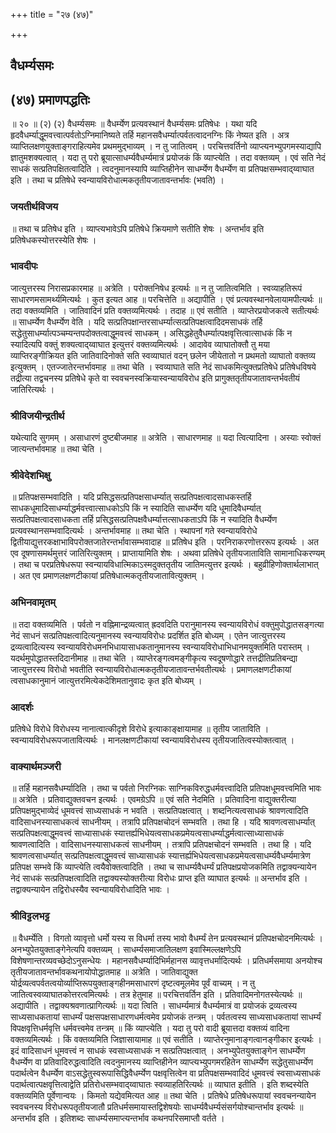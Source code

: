 +++
title = "२७ (४७)"

+++


## वैधर्म्यसमः

## (४७) **प्रमाणपद्धतिः**

॥ २० ॥ (२) (२) वैधर्म्यसमः ॥ वैधर्म्येण प्रत्यवस्थानं वैधर्म्यसमः प्रतिषेधः । यथा यदि हृदवैधर्म्याद्धूमवत्त्वात्पर्वतोऽग्निमानिष्यते तर्हि महानसवैधर्म्यात्पर्वतत्वादनग्निः किं नेष्यत इति । अत्र व्याप्तिलक्षणयुक्ताङ्गराहित्यमेव प्रथममुद्भाव्यम् । न तु जातित्वम् । परचित्तवर्तिनो व्याप्त्यनभ्युपगमस्याद्यापि ज्ञातुमशक्यत्वात् । यदा तु परो ब्रूयात्साधर्म्यवैधर्म्यमात्रं प्रयोजकं किं व्याप्त्येति । तदा वक्तव्यम् । एवं सति नेदं साधकं सत्प्रतिपक्षितत्वादिति । त्वदनुमानस्यापि व्याप्तिहीनेन साधर्म्येण वैधर्म्येण वा प्रतिपक्षसम्भवाद्य्वाघात इति । तथा च प्रतिषेधे स्वन्यायविरोधात्मकतृतीयजातावन्तर्भावः (भवति) ।

### **जयतीर्थविजय**

॥ तथा च प्रतिषेध इति । व्याप्त्यभावेऽपि प्रतिषेधे क्रियमाणे सतीति शेषः । अन्तर्भाव इति प्रतिषेधकस्योत्तरस्येति शेषः ।

### **भावदीपः**

जात्युत्तरस्य निरासप्रकारमाह ॥ अत्रेति । परोक्तनिषेध इत्यर्थः ॥ न तु जातित्वमिति । स्वव्याहतिरूपं साधारणमसामर्थ्यमित्यर्थः । कुत इत्यत आह ॥ परचित्तेति ॥ अद्यापीति । एवं प्रत्यवस्थानवेलायामपीत्यर्थः ॥ तदा वक्तव्यमिति । जातिवादिनं प्रति वक्तव्यमित्यर्थः । तदाह ॥ एवं सतीति । व्याप्तेरप्रयोजकत्वे सतीत्यर्थः ॥ साधर्म्येण वैधर्म्येण वेति । यदि सत्प्रतिपक्षान्तरसाधर्म्यात्सत्प्रतिपक्षत्वादिदमसाधकं तर्हि सद्धेतुसाधर्म्यात्पञ्चम्यन्तपदोक्तत्वाद्धूमवत्त्वं साधकम् । असिद्धहेतुवैधर्म्यात्पक्षवृत्तित्वात्साधकं किं न स्यादित्यपि वक्तुं शक्यत्वाद्य्वाघात इत्युत्तरं वक्तव्यमित्यर्थः । आदावेव व्याघातोक्तौ तु मया व्याप्तिरङ्गीक्रियत इति जातिवादिनोक्ते सति स्वव्याघातं वदन् छलेन जीयेतातो न प्रथमतो व्याघातो वक्तव्य इत्युक्तम् । एतज्जातेरन्तर्भावमाह ॥ तथा चेति । स्वव्याघाते सति नेदं साधकमित्युक्तप्रतिषेधे प्रतिषेधविषये तद्रीत्या तद्वचनस्य प्रतिषेधे कृते वा स्ववचनस्वक्रियास्वन्यायविरोध इति प्रागुक्ततृतीयजातावन्तर्भवतीयं जातिरित्यर्थः ।

### **श्रीविजयीन्द्रतीर्थ**

यथेत्यादि सुगमम् । असाधारणं दुष्टबीजमाह ॥ अत्रेति । साधारणमाह ॥ यदा त्वित्यादिना । अस्याः स्वोक्तं जात्यन्तर्भावमाह ॥ तथा चेति ।

### **श्रीवेदेशभिक्षु**

॥ प्रतिपक्षसम्भवादिति । यदि प्रसिद्धसत्प्रतिपक्षसाधर्म्यात् सत्प्रतिपक्षत्वादसाधकस्तर्हि साधकधूमादिसाधर्म्याद्धर्मवत्त्वात्साधकोऽपि किं न स्यादिति साधर्म्येण यदि धूमादिवैधर्म्यात् सत्प्रतिपक्षत्वादसाधकता तर्हि प्रसिद्धसत्प्रतिपक्षवैधर्म्यात्तत्साधकताऽपि किं न स्यादिति वैधर्म्येण प्रत्यवस्थानसम्भवादित्यर्थः । अन्तर्भावमाह ॥ तथा चेति । स्थापनां गते स्वन्यायविरोधे द्वितीयाद्युत्तरकक्षाभाविपरोक्तजातेरन्तर्भावासम्भवादाह ॥ प्रतिषेध इति । परनिराकरणोत्तररूप इत्यर्थः । अत एव दूषणासमर्थमुत्तरं जातिरित्युक्तम् । प्राप्तायामिति शेषः । अथवा प्रतिषेधे तृतीयजाताविति सामानाधिकरण्यम् । तथा च परप्रतिषेधरूपा स्वन्यायविधात्मिकाऽस्मदुक्ततृतीय जातिमत्युत्तर इत्यर्थः । बहुव्रीहिणोक्तार्थलाभात् । अत एव प्रमाणलक्षणटीकायां प्रतिषेधात्मकतृतीयजातावित्युक्तम् ।

### **अभिनवामृतम्**

॥ तदा वक्तव्यमिति । पर्वतो न वह्निमान्द्रव्यत्वात् ह्रदवदिति परानुमानस्य स्वन्यायविरोधं वक्तुमुपोद्धातसङ्गत्या नेदं साधनं सत्प्रतिपक्षत्वादित्यनुमानस्य स्वन्यायविरोधः प्रदर्शित इति बोध्यम् । एतेन जात्युत्तरस्य द्रव्यत्वादित्यस्य स्वन्यायविरोधमनभिधायासाधकतानुमानस्य स्वन्यायविरोधाभिधानमयुक्तमिति परास्तम् । यदर्थमुपोद्धातस्तदिदानीमाह ॥ तथा चेति । व्याप्तेरङ्गत्वमङ्गीकृत्य स्वदूषणोद्धारे तत्तद्रीतिप्रतिबन्द्या जात्युत्तरस्य विरोधो भवतीति स्वन्यायविरोधात्मकतृतीयजातावन्तर्भवतीत्यर्थः । प्रमाणलक्षणटीकायां त्वसाधकानुमानं जात्युत्तरमित्येकदेशिमतानुवादः कृत इति बोध्यम् ।

### **आदर्शः**

प्रतिषेधे विरोधे विरोधस्य नानात्वात्कीदृशे विरोधे इत्याकाङ्क्षायामाह ॥ तृतीय जाताविति । स्वन्यायविरोधरूपजातावित्यर्थः । मानलक्षणटीकायां स्वन्यायविरोधस्य तृतीयजातित्वस्योक्तत्वात् ।

### **वाक्यार्थमञ्जरी**

॥ तर्हि महानसवैधर्म्यादिति । तथा च पर्वतो निरग्निकः साग्निकविरुद्धधर्मवत्त्वादिति प्रतिपक्षधूमवत्त्वमिति भावः ॥ अत्रेति । प्रतिवाद्युक्तवचन इत्यर्थः । एवमग्रेऽपि ॥ एवं सति नेदमिति । प्रतिवादिना वाद्युक्तरीत्या प्रतिपक्षमुद्भाव्येदं धूमवत्त्वं साध्यसाधकं न भवति । सत्प्रतिपक्षत्वात् । शब्दनित्यत्वसाधकं श्रावणत्वादिति वादिसाधनस्यासाधकत्वं साधनीयम् । तत्रापि प्रतिपक्षचोदनं सम्भवति । तथा हि । यदि श्रावणत्वसाधर्म्यात् सत्प्रतिपक्षत्वाद्धूमवत्त्वं साध्यासाधकं स्यात्तर्ह्यभिधेयत्वसाधकप्रमेयत्वसाधर्म्याद्धर्मत्वात्साध्यासाधकं श्रावणत्वादिति । वादिसाधनस्यासाधकत्वं साधनीयम् । तत्रापि प्रतिपक्षचोदनं सम्भवति । तथा हि । यदि श्रावणत्वसाधर्म्यात् सत्प्रतिपक्षत्वाद्धूमवत्त्वं साध्यासाधकं स्यात्तर्ह्यभिधेयत्वसाधकप्रमेयत्वसाधर्म्यवैधर्म्यमात्रेण प्रतिपक्ष सम्भवे किं व्याप्त्येति त्वयैवोक्तत्वादिति । तथा च साधर्म्यवैधर्म्यं प्रतिपक्षप्रयोजकमिति तद्वाक्यन्यायेन नेदं साधकं सत्प्रतिपक्षत्वादिति तद्वाक्यस्योक्तरीत्या विरोधः प्राप्त इति व्याघात इत्यर्थः ॥ अन्तर्भाव इति । तद्वाक्यन्यायेन तद्विरोधस्यैव स्वन्यायविरोधादिति भावः ।

### **श्रीविट्टलभट्ट**

॥ वैधर्म्येति । विगतो व्यावृत्तो धर्मो यस्य स विधर्मा तस्य भावो वैधर्म्यं तेन प्रत्यवस्थानं प्रतिपक्षचोदनमित्यर्थः । अनभ्युपेतयुक्ताङ्गेनेत्यपि वक्तव्यम् । साधर्म्यसमाजातिलक्षण इवास्मिल्लक्षणेऽपि विशेषणान्तरव्यवच्छेदोऽनुसन्धेयः । महानसवैधर्म्यादिभिर्महानस व्यावृत्तधर्मादित्यर्थः । प्रतिधर्मसमाया अनयोश्च तृतीयजातावन्तर्भावकथनायोपोद्धातमाह ॥ अत्रेति । जातिवाद्युक्त योर्द्रव्यत्वपर्वतत्वयोर्व्याप्तिरूपयुक्ताङ्गहीनमसाधारणं दृष्टत्वमूलमेव पूर्वं वाच्यम् । न तु जातित्वस्वव्याघातकोत्तरत्वमित्यर्थः । तत्र हेतुमाह ॥ परचित्तवर्तिन इति । प्रतिवादिमनोगतस्येत्यर्थः ॥ अद्यापीति । तद्वाक्यश्रवणात्प्रागित्यर्थः ॥ यदा त्विति । साधर्म्यमात्रं वैधर्म्यमात्रं वा प्रयोजकं द्रव्यत्वस्य साध्यसाधकतायां साधर्म्यं पक्षसपक्षसाधारणधर्मत्वमेव प्रयोजकं तन्त्रम् । पर्वतत्वस्य साध्यसाधकतायां साधर्म्यं विपक्षवृत्तिधर्मवृत्ति धर्मवत्त्वमेव तन्त्रम् ॥ किं व्याप्त्येति । यदा तु परो वादी ब्रूयात्तदा वक्तव्यं वादिना वक्तव्यमित्यर्थः । किं वक्तव्यमिति जिज्ञासायामाह ॥ एवं सतीति । व्याप्तेरनुमानाङ्गत्वानङ्गीकार इत्यर्थः । इदं वादिसाधनं धूमवत्त्वं न साधकं स्वसाध्यसाधकं न सत्प्रतिपक्षत्वात् । अनभ्युपेतयुक्ताङ्गेन साधर्म्येण वैधर्म्येण वा प्रतिवादिरुद्धत्वादिति त्वदनुमानस्य व्याप्तिहीनेन व्याप्त्यभ्युपगमरहितेन साधर्म्येण सद्धेतुसाधर्म्येण पदार्थत्वेन वैधर्म्येण वाऽसद्धेतुस्वरूपासिद्धिवैधर्म्येण पक्षवृत्तित्वेन वा प्रतिपक्षसम्भवादिदं धूमवत्त्वं स्वसाध्यसाधकं पदार्थत्वात्पक्षवृत्तित्वाद्वेति प्रतिरोधसम्भवाद्य्वाघातः स्वव्याहतिरित्यर्थः ॥ व्याघात इतीति । इति शब्दस्येति वक्तव्यमिति पूर्वेणान्वयः । किमतो यद्येवमित्यत आह ॥ तथा चेति । प्रतिषेधे प्रतिषेधरूपायां स्ववचनन्यायेन स्ववचनस्य विरोधरूपतृतीयजातौ प्रतिधर्मसमायास्तद्विशेषयोः साधर्म्यवैधर्म्यसंसर्गयोश्चान्तर्भाव इत्यर्थः ॥ अन्तर्भाव इति । इतिशब्दः साधर्म्यसमाप्त्यन्तर्भाव कथनपरिसमाप्तौ वर्तते ।


